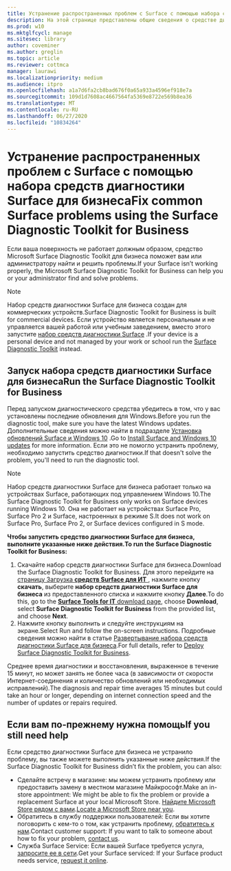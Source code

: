```yaml
---
title: Устранение распространенных проблем с Surface с помощью набора средств диагностики Surface для бизнеса
description: На этой странице представлены общие сведения о средстве диагностики Surface для бизнеса, предназначенном для использования в коммерческих средах.
ms.prod: w10
ms.mktglfcycl: manage
ms.sitesec: library
author: coveminer
ms.author: greglin
ms.topic: article
ms.reviewer: cottmca
manager: laurawi
ms.localizationpriority: medium
ms.audience: itpro
ms.openlocfilehash: a1a7d6fa2cb8bad676f0a65a933a4596ef918e7a
ms.sourcegitcommit: 109d1d7608ac4667564fa5369e8722e569b8ea36
ms.translationtype: MT
ms.contentlocale: ru-RU
ms.lasthandoff: 06/27/2020
ms.locfileid: "10834264"
---
```

# <span data-ttu-id="fc1de-103">Устранение распространенных проблем с Surface с помощью набора средств диагностики Surface для бизнеса</span><span class="sxs-lookup"><span data-stu-id="fc1de-103">Fix common Surface problems using the Surface Diagnostic Toolkit for Business</span></span>

<span data-ttu-id="fc1de-104">Если ваша поверхность не работает должным образом, средство Microsoft Surface Diagnostic Toolkit для бизнеса поможет вам или администратору найти и решить проблемы.</span><span class="sxs-lookup"><span data-stu-id="fc1de-104">If your Surface isn’t working properly, the Microsoft Surface Diagnostic Toolkit for Business can help you or your administrator find and solve problems.</span></span>

> [!NOTE]
> <span data-ttu-id="fc1de-105">Набор средств диагностики Surface для бизнеса создан для коммерческих устройств.</span><span class="sxs-lookup"><span data-stu-id="fc1de-105">Surface Diagnostic Toolkit for Business is built for commercial devices.</span></span> <span data-ttu-id="fc1de-106">Если устройство является персональным и не управляется вашей работой или учебным заведением, вместо этого запустите [набор средств диагностики Surface](https://support.microsoft.com/en-us/help/4037239/surface-fix-common-surface-problems-using-surface-diagnostic-toolkit) .</span><span class="sxs-lookup"><span data-stu-id="fc1de-106">If your device is a personal device and not managed by your work or school run the [Surface Diagnostic Toolkit](https://support.microsoft.com/en-us/help/4037239/surface-fix-common-surface-problems-using-surface-diagnostic-toolkit) instead.</span></span>

## <span data-ttu-id="fc1de-107">Запуск набора средств диагностики Surface для бизнеса</span><span class="sxs-lookup"><span data-stu-id="fc1de-107">Run the Surface Diagnostic Toolkit for Business</span></span>

<span data-ttu-id="fc1de-108">Перед запуском диагностического средства убедитесь в том, что у вас установлены последние обновления для Windows.</span><span class="sxs-lookup"><span data-stu-id="fc1de-108">Before you run the diagnostic tool, make sure you have the latest Windows updates.</span></span> <span data-ttu-id="fc1de-109">Дополнительные сведения можно найти в подразделе [Установка обновлений Surface и Windows 10](https://support.microsoft.com/en-us/help/4023505/surface-install-surface-and-windows-updates) .</span><span class="sxs-lookup"><span data-stu-id="fc1de-109">Go to [Install Surface and Windows 10 updates](https://support.microsoft.com/en-us/help/4023505/surface-install-surface-and-windows-updates) for more information.</span></span> <span data-ttu-id="fc1de-110">Если это не помогло устранить проблему, необходимо запустить средство диагностики.</span><span class="sxs-lookup"><span data-stu-id="fc1de-110">If that doesn't solve the problem, you'll need to run the diagnostic tool.</span></span>

> [!NOTE]
> <span data-ttu-id="fc1de-111">Набор средств диагностики Surface для бизнеса работает только на устройствах Surface, работающих под управлением Windows 10.</span><span class="sxs-lookup"><span data-stu-id="fc1de-111">The Surface Diagnostic Toolkit for Business only works on Surface devices running Windows 10.</span></span> <span data-ttu-id="fc1de-112">Она не работает на устройствах Surface Pro, Surface Pro 2 и Surface, настроенных в режиме S.</span><span class="sxs-lookup"><span data-stu-id="fc1de-112">It does  not work on Surface Pro, Surface Pro 2, or Surface devices configured in S mode.</span></span>

**<span data-ttu-id="fc1de-113">Чтобы запустить средство диагностики Surface для бизнеса, выполните указанные ниже действия.</span><span class="sxs-lookup"><span data-stu-id="fc1de-113">To run the Surface Diagnostic Toolkit for Business:</span></span>**

1. <span data-ttu-id="fc1de-114">Скачайте набор средств диагностики Surface для бизнеса.</span><span class="sxs-lookup"><span data-stu-id="fc1de-114">Download the Surface Diagnostic Toolkit for Business.</span></span> <span data-ttu-id="fc1de-115">Для этого перейдите на [страницу Загрузка **средств Surface для ИТ** ](https://www.microsoft.com/download/details.aspx?id=46703), нажмите кнопку **скачать**, выберите **набор средств диагностики Surface для бизнеса** из предоставленного списка и нажмите кнопку **Далее**.</span><span class="sxs-lookup"><span data-stu-id="fc1de-115">To do this, go to the [**Surface Tools for IT** download page](https://www.microsoft.com/download/details.aspx?id=46703), choose **Download**, select **Surface Diagnostic Toolkit for Business** from the provided list, and choose **Next**.</span></span>
2. <span data-ttu-id="fc1de-116">Нажмите кнопку выполнить и следуйте инструкциям на экране.</span><span class="sxs-lookup"><span data-stu-id="fc1de-116">Select Run and follow the on-screen instructions.</span></span> <span data-ttu-id="fc1de-117">Подробные сведения можно найти в статье [Развертывание набора средств диагностики Surface для бизнеса](https://docs.microsoft.com/surface/surface-diagnostic-toolkit-business).</span><span class="sxs-lookup"><span data-stu-id="fc1de-117">For full details, refer to [Deploy Surface Diagnostic Toolkit for Business](https://docs.microsoft.com/surface/surface-diagnostic-toolkit-business).</span></span>

<span data-ttu-id="fc1de-118">Среднее время диагностики и восстановления, выраженное в течение 15 минут, но может занять не более часа (в зависимости от скорости Интернет-соединения и количество обновлений или необходимых исправлений).</span><span class="sxs-lookup"><span data-stu-id="fc1de-118">The diagnosis and repair time averages 15 minutes but could take an hour or longer, depending on internet connection speed and the number of updates or repairs required.</span></span> 

## <span data-ttu-id="fc1de-119">Если вам по-прежнему нужна помощь</span><span class="sxs-lookup"><span data-stu-id="fc1de-119">If you still need help</span></span>

<span data-ttu-id="fc1de-120">Если средство диагностики Surface для бизнеса не устранило проблему, вы также можете выполнить указанные ниже действия.</span><span class="sxs-lookup"><span data-stu-id="fc1de-120">If the Surface Diagnostic Toolkit for Business didn’t fix the problem, you can also:</span></span>

- <span data-ttu-id="fc1de-121">Сделайте встречу в магазине: мы можем устранить проблему или предоставить замену в местном магазине Майкрософт.</span><span class="sxs-lookup"><span data-stu-id="fc1de-121">Make an in-store appointment: We might be able to fix the problem or provide a replacement Surface at your local Microsoft Store.</span></span> <span data-ttu-id="fc1de-122">[Найдите Microsoft Store рядом с вами](https://www.microsoft.com/store/locations/find-a-store?WT.mc_id=MSC_Solutions_en_us_scheduleappt).</span><span class="sxs-lookup"><span data-stu-id="fc1de-122">[Locate a Microsoft Store near you](https://www.microsoft.com/store/locations/find-a-store?WT.mc_id=MSC_Solutions_en_us_scheduleappt).</span></span>
- <span data-ttu-id="fc1de-123">Обратитесь в службу поддержки пользователей: Если вы хотите поговорить с кем-то о том, как устранить проблему, [обратитесь к нам](https://support.microsoft.com/en-us/help/4037645/contact-surface-warranty-and-software-support-for-business).</span><span class="sxs-lookup"><span data-stu-id="fc1de-123">Contact customer support: If you want to talk to someone about how to fix your problem, [contact us](https://support.microsoft.com/en-us/help/4037645/contact-surface-warranty-and-software-support-for-business).</span></span>
- <span data-ttu-id="fc1de-124">Служба Surface Service: Если вашей Surface требуется услуга, [запросите ее в сети](https://mybusinessservice.surface.com/).</span><span class="sxs-lookup"><span data-stu-id="fc1de-124">Get your Surface serviced: If your Surface product needs service, [request it online](https://mybusinessservice.surface.com/).</span></span> 
